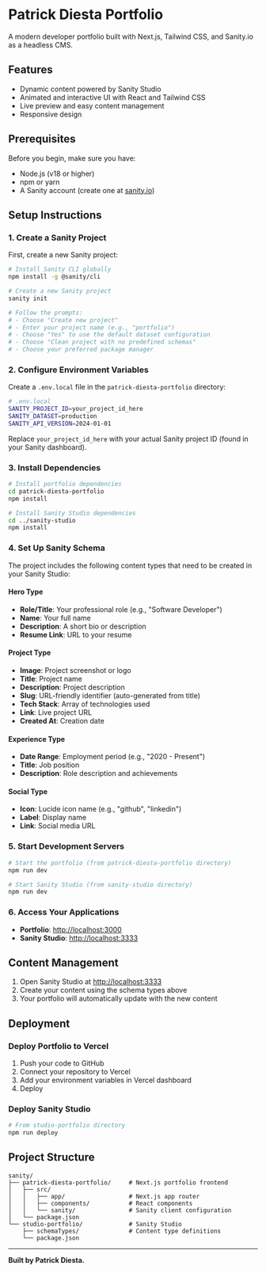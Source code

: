 # Patrick Diesta Portfolio

A modern developer portfolio built with Next.js, Tailwind CSS, and Sanity.io as a headless CMS.

## Features

- Dynamic content powered by Sanity Studio
- Animated and interactive UI with React and Tailwind CSS
- Live preview and easy content management
- Responsive design

## Prerequisites

Before you begin, make sure you have:
- Node.js (v18 or higher)
- npm or yarn
- A Sanity account (create one at [sanity.io](https://www.sanity.io/))

## Setup Instructions

### 1. Create a Sanity Project

First, create a new Sanity project:

```bash
# Install Sanity CLI globally
npm install -g @sanity/cli

# Create a new Sanity project
sanity init

# Follow the prompts:
# - Choose "Create new project"
# - Enter your project name (e.g., "portfolio")
# - Choose "Yes" to use the default dataset configuration
# - Choose "Clean project with no predefined schemas"
# - Choose your preferred package manager
```

### 2. Configure Environment Variables

Create a `.env.local` file in the `patrick-diesta-portfolio` directory:

```bash
# .env.local
SANITY_PROJECT_ID=your_project_id_here
SANITY_DATASET=production
SANITY_API_VERSION=2024-01-01
```

Replace `your_project_id_here` with your actual Sanity project ID (found in your Sanity dashboard).

### 3. Install Dependencies

```bash
# Install portfolio dependencies
cd patrick-diesta-portfolio
npm install

# Install Sanity Studio dependencies
cd ../sanity-studio
npm install
```

### 4. Set Up Sanity Schema

The project includes the following content types that need to be created in your Sanity Studio:

#### Hero Type
- **Role/Title**: Your professional role (e.g., "Software Developer")
- **Name**: Your full name
- **Description**: A short bio or description
- **Resume Link**: URL to your resume

#### Project Type
- **Image**: Project screenshot or logo
- **Title**: Project name
- **Description**: Project description
- **Slug**: URL-friendly identifier (auto-generated from title)
- **Tech Stack**: Array of technologies used
- **Link**: Live project URL
- **Created At**: Creation date

#### Experience Type
- **Date Range**: Employment period (e.g., "2020 - Present")
- **Title**: Job position
- **Description**: Role description and achievements

#### Social Type
- **Icon**: Lucide icon name (e.g., "github", "linkedin")
- **Label**: Display name
- **Link**: Social media URL

### 5. Start Development Servers

```bash
# Start the portfolio (from patrick-diesta-portfolio directory)
npm run dev

# Start Sanity Studio (from sanity-studio directory)
npm run dev
```

### 6. Access Your Applications

- **Portfolio**: [http://localhost:3000](http://localhost:3000)
- **Sanity Studio**: [http://localhost:3333](http://localhost:3333)

## Content Management

1. Open Sanity Studio at [http://localhost:3333](http://localhost:3333)
2. Create your content using the schema types above
3. Your portfolio will automatically update with the new content

## Deployment

### Deploy Portfolio to Vercel

1. Push your code to GitHub
2. Connect your repository to Vercel
3. Add your environment variables in Vercel dashboard
4. Deploy

### Deploy Sanity Studio

```bash
# From studio-portfolio directory
npm run deploy
```

## Project Structure

```
sanity/
├── patrick-diesta-portfolio/     # Next.js portfolio frontend
│   ├── src/
│   │   ├── app/                  # Next.js app router
│   │   ├── components/           # React components
│   │   └── sanity/               # Sanity client configuration
│   └── package.json
└── studio-portfolio/             # Sanity Studio
    ├── schemaTypes/              # Content type definitions
    └── package.json
```

---

**Built by Patrick Diesta.**
